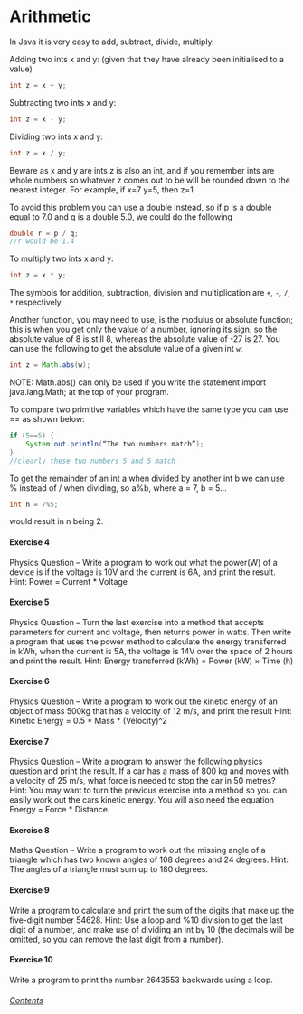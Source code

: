Arithmetic
====================
In Java it is very easy to add, subtract, divide, multiply.
		
Adding two ints x and y: (given that they have already been initialised to a value)
		
```java
int z = x + y;
```
		
		
Subtracting two ints x and y:
		
```java
int z = x - y;
```
		
Dividing two ints x and y:
		
```java
int z = x / y;
```
		
Beware as x and y are ints z is also an int, and if you remember ints are whole numbers so whatever z comes out to be will be rounded down to the nearest integer.  For example, if x=7 y=5, then z=1
		
To avoid this problem you can use a double instead, so if p is a double equal to 7.0 and q is a double 5.0, we could do the following
		
```java
double r = p / q;
//r would be 1.4
```
		
To multiply two ints x and y:
		
```java
int z = x * y;
```
		
The symbols for addition, subtraction, division and multiplication are `+`, `-`, `/`, `*` respectively.
		
Another function, you may need to use, is the modulus or absolute function; this is when you get only the value of a number, ignoring its sign, so the absolute value of 8 is still 8, whereas the absolute value of -27 is 27. You can use the following to get the absolute value of a given int `w`:
		
```java
int z = Math.abs(w);
```
		
NOTE: Math.abs() can only be used if you write the statement import java.lang.Math; at the top of your program.
		
To compare two primitive variables which have the same type you can use == as shown below:
		
```java
if (5==5) {
	System.out.println(“The two numbers match”);
}
//clearly these two numbers 5 and 5 match
```
		
To get the remainder of an int a when divided by another int b we can use % instead of / when dividing, so a%b, where a = 7, b = 5...
		
```java
int n = 7%5;
```
would result in n being 2.
		
#### Exercise 4
Physics Question – Write a program to work out what the power(W) of a device is if the voltage is 10V and the current is 6A, and print the result.
Hint: Power = Current * Voltage
		
#### Exercise 5
Physics Question – Turn the last exercise into a method that accepts parameters for current and voltage, then returns power in watts.  Then write a program that uses the power method to calculate the energy transferred in kWh, when the current is 5A, the voltage is 14V over the space of 2 hours and print the result.
Hint: Energy transferred (kWh) = Power (kW) × Time (h)
		
		
#### Exercise 6 
Physics Question – Write a program to work out the kinetic energy of an object of mass 500kg that has a velocity of 12 m/s, and print the result
Hint: Kinetic Energy = 0.5 * Mass * (Velocity)^2
		
#### Exercise 7 
Physics Question – Write a program to answer the following physics question and print the result.  If a car has a mass of 800 kg and moves with a velocity of 25 m/s, what force is needed to stop the car in 50 metres?
Hint: You may want to turn the previous exercise into a method so you can easily work out   the cars kinetic energy.  You will also need the equation Energy = Force * Distance.
		
#### Exercise 8
Maths Question – Write a program to work out the missing angle of a triangle which has two known angles of 108 degrees and 24 degrees.
Hint: The angles of a triangle must sum up to 180 degrees.
		
#### Exercise 9 
Write a program to calculate and print the sum of the digits that make up the five-digit number 54628.
Hint: Use a loop and %10 division to get the last digit of a number, and make use of dividing an int by 10 (the decimals will be omitted, so you can remove the last digit from a number).
		
#### Exercise 10
Write a program to print the number 2643553 backwards using a loop.
		
###### [Contents](https://github.com/BillsJ/cadmus/blob/master/Chapter-1/Part%20I.md#contents)
